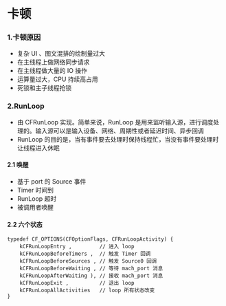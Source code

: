 # 卡顿


### 1.卡顿原因

* 复杂 UI 、图文混排的绘制量过大
* 在主线程上做网络同步请求
* 在主线程做大量的 IO 操作
* 运算量过大，CPU 持续高占用
* 死锁和主子线程抢锁


### 2.RunLoop

* 由 CFRunLoop 实现。简单来说，RunLoop 是用来监听输入源，进行调度处理的。输入源可以是输入设备、网络、周期性或者延迟时间、异步回调
* RunLoop 的目的是，当有事件要去处理时保持线程忙，当没有事件要处理时让线程进入休眠

#### 2.1 唤醒

* 基于 port 的 Source 事件
* Timer 时间到
* RunLoop 超时
* 被调用者唤醒

#### 2.2 六个状态

```
typedef CF_OPTIONS(CFOptionFlags, CFRunLoopActivity) { 
    kCFRunLoopEntry ,         // 进入 loop 
    kCFRunLoopBeforeTimers ,  // 触发 Timer 回调 
    kCFRunLoopBeforeSources , // 触发 Source0 回调 
    kCFRunLoopBeforeWaiting , // 等待 mach_port 消息 
    kCFRunLoopAfterWaiting ), // 接收 mach_port 消息 
    kCFRunLoopExit ,          // 退出 loop 
    kCFRunLoopAllActivities   // loop 所有状态改变
}

```
